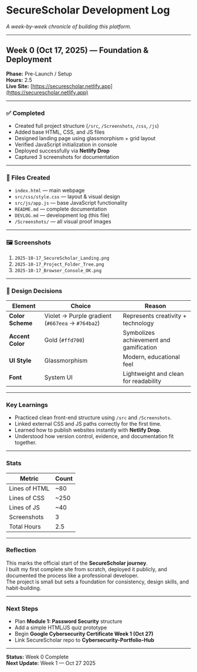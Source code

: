 # SecureScholar Development Log

*A week-by-week chronicle of building this platform.*

---

## Week 0 (Oct 17, 2025) — Foundation & Deployment

**Phase:** Pre-Launch / Setup  
**Hours:** 2.5  
**Live Site:** [https://securescholar.netlify.app](https://securescholar.netlify.app)

---

### ✅ Completed
- Created full project structure (`/src`, `/Screenshots`, `/css`, `/js`)  
- Added base HTML, CSS, and JS files  
- Designed landing page using glassmorphism + grid layout  
- Verified JavaScript initialization in console  
- Deployed successfully via **Netlify Drop**  
- Captured 3 screenshots for documentation

---

### 📁 Files Created
- `index.html` — main webpage  
- `src/css/style.css` — layout & visual design  
- `src/js/app.js` — base JavaScript functionality  
- `README.md` — complete documentation  
- `DEVLOG.md` — development log (this file)  
- `/Screenshots/` — all visual proof images

---

### 🖼️ Screenshots
1. `2025-10-17_SecureScholar_Landing.png`  
2. `2025-10-17_Project_Folder_Tree.png`  
3. `2025-10-17_Browser_Console_OK.png`

---

### 🎨 Design Decisions
| Element | Choice | Reason |
|----------|---------|--------|
| **Color Scheme** | Violet → Purple gradient (`#667eea` → `#764ba2`) | Represents creativity + technology |
| **Accent Color** | Gold (`#ffd700`) | Symbolizes achievement and gamification |
| **UI Style** | Glassmorphism | Modern, educational feel |
| **Font** | System UI | Lightweight and clean for readability |

---

### Key Learnings
- Practiced clean front-end structure using `/src` and `/Screenshots`.  
- Linked external CSS and JS paths correctly for the first time.  
- Learned how to publish websites instantly with **Netlify Drop**.  
- Understood how version control, evidence, and documentation fit together.

---

### Stats
| Metric | Count |
|--------|--------|
| Lines of HTML | ~80 |
| Lines of CSS | ~250 |
| Lines of JS | ~40 |
| Screenshots | 3 |
| Total Hours | 2.5 |

---

### Reflection
This marks the official start of the **SecureScholar journey**.  
I built my first complete site from scratch, deployed it publicly, and documented the process like a professional developer.  
The project is small but sets a foundation for consistency, design skills, and habit-building.

---

### Next Steps
- Plan **Module 1: Password Security** structure  
- Add a simple HTML/JS quiz prototype  
- Begin **Google Cybersecurity Certificate Week 1 (Oct 27)**  
- Link SecureScholar repo to **Cybersecurity-Portfolio-Hub**

---

**Status:** Week 0 Complete  
**Next Update:** Week 1 — Oct 27 2025
